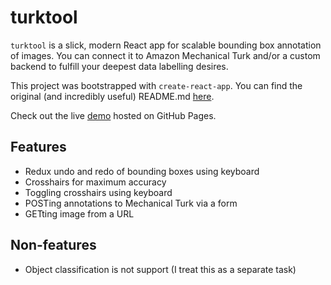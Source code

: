 # turktool
`turktool` is a slick, modern React app for scalable bounding box annotation of images. You can connect it to Amazon Mechanical Turk and/or a custom backend to fulfill your deepest data labelling desires.

This project was bootstrapped with `create-react-app`. You can find the original (and incredibly useful) README.md [here](https://github.com/facebookincubator/create-react-app/blob/master/packages/react-scripts/template/README.md).

Check out the live [demo](https://jaxony.github.io/turktool/) hosted on GitHub Pages.

## Features
- Redux undo and redo of bounding boxes using keyboard
- Crosshairs for maximum accuracy
- Toggling crosshairs using keyboard
- POSTing annotations to Mechanical Turk via a form
- GETting image from a URL

## Non-features
- Object classification is not support (I treat this as a separate task)
